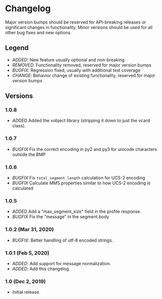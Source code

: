 # Changelog
Major version bumps should be reserved for API-breaking releases or significant changes in functionality. Minor versions should be used for all other bug fixes and new options.

## Legend
- *ADDED*: New feature usually optional and non-breaking
- *REMOVED*: Functionality removed, reserved for major version bumps
- *BUGFIX*: Regression fixed, usually with additional test coverage
- *CHANGE*: Behavior change of existing functionality, reserved for major version bumps

## Versions
### 1.0.8
- *ADDED* Added the vobject library (stripping it down to just the vcard class).

### 1.0.7
- *BUGFIX* Fix the correct encoding in py2 and py3 for unicode characters outside the BMP

### 1.0.6
- *BUGFIX* Fix `total_segment_length` calculation for UCS-2 encoding
- *BUGFIX* Calculate MMS properties similar to how UCS-2 encoding is calculated

### 1.0.5
- *ADDED* Add a "max_segment_size" field in the profile response.
- *BUGFIX* Fix the "message" in the segment body

### 1.0.2 (Mar 31, 2020)
- *BUGFIX*: Better handling of utf-8 encoded strings.
### 1.0.1 (Feb 5, 2020)
- *ADDED*: Add support for message normalization.
- *ADDED*: Add this changelog.
### 1.0 (Dec 2, 2019)
- Initial release.
